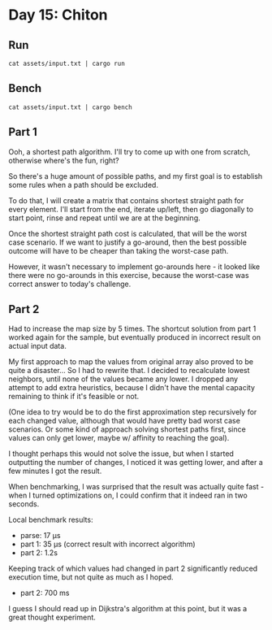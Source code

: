 # Day 15: Chiton

## Run

```
cat assets/input.txt | cargo run
```

## Bench

```
cat assets/input.txt | cargo bench
```

## Part 1

Ooh, a shortest path algorithm. I'll try to come up with one from scratch, 
otherwise where's the fun, right?

So there's a huge amount of possible paths, and my first goal is to establish 
some rules when a path should be excluded.

To do that, I will create a matrix that contains shortest straight path for every
element. I'll start from the end, iterate up/left, then go diagonally to start point,
rinse and repeat until we are at the beginning.

Once the shortest straight path cost is calculated, that will be the worst case 
scenario. If we want to justify a go-around, then the best possible outcome will have 
to be cheaper than taking the worst-case path.

However, it wasn't necessary to implement go-arounds here - it looked like there
were no go-arounds in this exercise, because the worst-case was correct
answer to today's challenge.

## Part 2

Had to increase the map size by 5 times. The shortcut solution from part 1 worked 
again for the sample, but eventually produced in incorrect result on actual input data.

My first approach to map the values from original array also proved to be quite a 
disaster... So I had to rewrite that. I decided to recalculate lowest neighbors, until
none of the values became any lower. I dropped any attempt to add extra heuristics, 
because I didn't have the mental capacity remaining to think if it's feasible or not.

(One idea to try would be to do the first approximation step recursively for each changed value,
although that would have pretty bad worst case scenarios. Or some kind of approach solving
shortest paths first, since values can only get lower, maybe w/ affinity to reaching the goal).

I thought perhaps this would not solve the issue, but when I started outputting the 
number of changes, I noticed it was getting lower, and after a few minutes 
I got the result.

When benchmarking, I was surprised that the result was actually quite fast  -
when I turned optimizations on, I could confirm that it indeed
ran in two seconds.

Local benchmark results:

* parse: 17 μs 
* part 1: 35 μs (correct result with incorrect algorithm)
* part 2: 1.2s 
 
Keeping track of which values had changed in part 2 significantly reduced
execution time, but not quite as much as I hoped.

* part 2: 700 ms

I guess I should read up in Dijkstra's algorithm at this point, but it was a great 
thought experiment.
